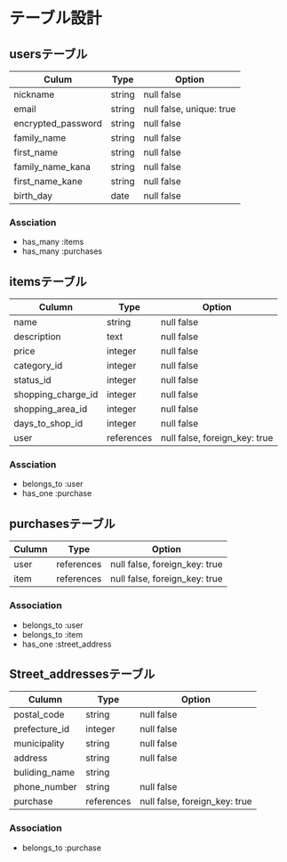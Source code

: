 # テーブル設計

## usersテーブル

|        Culum       |  Type  |         Option           |
| ------------------ | ------ | ------------------------ |
| nickname           | string | null false               |
| email              | string | null false, unique: true |
| encrypted_password | string | null false               |
| family_name        | string | null false               |
| first_name         | string | null false               |
| family_name_kana   | string | null false               |
| first_name_kane    | string | null false               |
| birth_day          | date   | null false               |

### Assciation

- has_many :items
- has_many :purchases

## itemsテーブル

|        Culumn       |    Type    |            Option             |
| ------------------- | ---------- | ----------------------------- |
| name                | string     | null false                    |
| description         | text       | null false                    |
| price               | integer    | null false                    |
| category_id         | integer    | null false                    |
| status_id           | integer    | null false                    |
| shopping_charge_id  | integer    | null false                    |
| shopping_area_id    | integer    | null false                    |
| days_to_shop_id     | integer    | null false                    |
| user                | references | null false, foreign_key: true |

<!-- ○○_idはactive_hashで実装予定 -->
### Assciation

- belongs_to :user
- has_one    :purchase

## purchasesテーブル

| Culumn |    Type    |            Option             |
| ------ | ---------- | ----------------------------- |
| user   | references | null false, foreign_key: true |
| item   | references | null false, foreign_key: true |

### Association

- belongs_to :user
- belongs_to :item
- has_one    :street_address

## Street_addressesテーブル

|     Culumn    |    Type    |            Option             |
| ------------- | ---------- | ----------------------------- |
| postal_code   | string     | null false                    |
| prefecture_id | integer    | null false                    |
| municipality  | string     | null false                    |
| address       | string     | null false                    |
| buliding_name | string     |                               |
| phone_number  | string     | null false                    |
| purchase      | references | null false, foreign_key: true |

<!-- ○○_idはactive_hashで実装予定 -->

### Association

- belongs_to :purchase